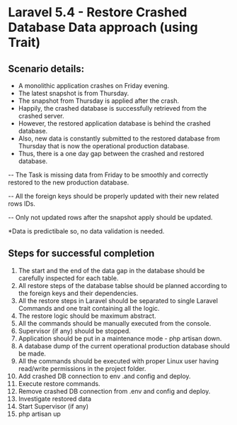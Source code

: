 # Laravel 5.4 - Restore Crashed Database Data approach (using Trait)

## Scenario details: ##

- A monolithic application crashes on Friday evening.
- The latest snapshot is from Thursday.
- The snapshot from Thursday is applied after the crash.
- Happily, the crashed database is successfully retrieved from the crashed server.
- However, the restored application database is behind the crashed database.
- Also, new data is constantly submitted to the restored database from Thursday that is now the operational production database.
- Thus, there is a one day gap between the crashed and restored database.

-- The Task is missing data from Friday to be smoothly and correctly restored to the new production database.

-- All the foreign keys should be properly updated with their new related rows IDs.

-- Only not updated rows after the snapshot apply should be updated.

*Data is predictibale so, no data validation is needed.

## Steps for successful completion ##

1. The start and the end of the data gap in the database should be carefully inspected for each table.
2. All restore steps of the database tablse should be planned according to the foreign keys and their dependencies.
3. All the restore steps in Laravel should be separated to single Laravel Commands and one trait containing all the logic.
4. The restore logic should be maximum abstract.
5. All the commands should be manually executed from the console.
6. Supervisor (if any) should be stopped.
7. Application should be put in a maintenance mode - php artisan down.
8. A database dump of the current operational production database should be made.
9. All the commands should be executed with proper Linux user having read/write permissions in the project folder.
10. Add crashed DB connection to env .and config and deploy.
11. Execute restore commands.
12. Remove crashed DB connection from .env and config and deploy.
13. Investigate restored data
14. Start Supervisor (if any)
15. php artisan up
